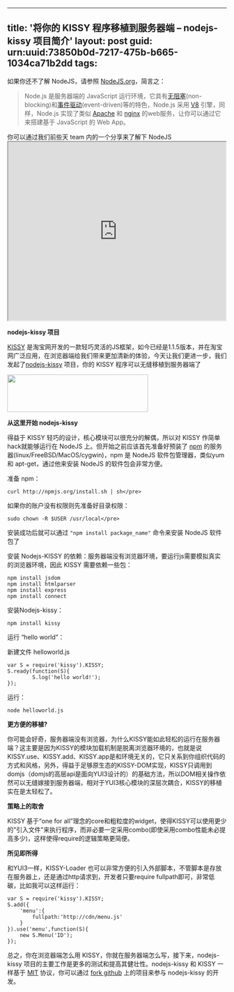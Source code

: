 
---
title: '将你的 KISSY 程序移植到服务器端 – nodejs-kissy 项目简介'
layout: post
guid: urn:uuid:73850b0d-7217-475b-b665-1034ca71b2dd
tags:
---
如果你还不了解 NodeJS，请参照 <a href="http://nodejs.org/" target="_blank">NodeJS.org</a>，简言之：

<blockquote>Node.js 是服务器端的 JavaScript 运行环境，它具有<a href="http://en.wikipedia.org/wiki/Non-blocking_algorithm" target="_blank">无阻塞</a>(non-blocking)和<a href="http://en.wikipedia.org/wiki/Event-driven_programming" target="_blank">事件驱动</a>(event-driven)等的特色，Node.js 采用 <a href="http://code.google.com/p/v8/" target="_blank">V8</a> 引擎，同样，Node.js 实现了类似 <a href="http://apache.org/" target="_blank">Apache</a> 和 <a href="http://nginx.org/" target="_blank">nginx</a> 的web服务，让你可以通过它来搭建基于 JavaScript 的 Web App。</blockquote>
你可以通过我们前些天 team 内的一个分享来了解下 NodeJS

<iframe src='http://www.slideshare.net/slideshow/embed_code/5576953' width='500' height='410' border=0></iframe>

<strong>nodejs-kissy 项目</strong>

<a href="http://github.com/kissyteam/kissy" target="_blank">KISSY</a> 是淘宝网开发的一款轻巧灵活的JS框架，如今已经是1.1.5版本，并在淘宝网广泛应用，在浏览器端给我们带来更加清新的体验，今天让我们更进一步，我们发起了<a href="http://github.com/kissyteam/nodejs-kissy" target="_blank">nodejs-kissy</a> 项目，你的 KISSY 程序可以无缝移植到服务器端了

<a href="http://ued.taobao.com/blog/wp-content/uploads/2010/11/nodejs-sombrero.png"></a><a href="http://ued.taobao.com/blog/wp-content/uploads/2010/11/未标题-1.png"><img class="alignnone size-full wp-image-2689" src="http://ued.taobao.com/blog/wp-content/uploads/2010/11/未标题-1.png" alt="" width="323" height="86" /></a>

<strong>从这里开始 nodejs-kissy</strong>

得益于 KISSY 轻巧的设计，核心模块可以很充分的解偶，所以对 KISSY 作简单hack就能够运行在 NodeJS 上。但开始之前应该首先准备好预装了 <a href="http://npmjs.org/" target="_blank">npm</a> 的服务器(linux/FreeBSD/MacOS/cygwin)，npm 是 NodeJS 软件包管理器，类似yum 和 apt-get，通过他来安装 NodeJS 的软件包会非常方便。

准备 npm：

	curl http://npmjs.org/install.sh | sh</pre>

如果你的账户没有权限则先准备好目录权限：

	sudo chown -R $USER /usr/local</pre>

安装成功后就可以通过 `"npm install package_name"` 命令来安装 NodeJS 软件包了

安装 Nodejs-KISSY 的依赖：服务器端没有浏览器环境，要运行js需要模拟真实的浏览器环境，因此 KISSY 需要依赖一些包：

	npm install jsdom
	npm install htmlparser
	npm install express
	npm install connect

安装Nodejs-kissy：

	npm install kissy

运行 “hello world”：

新建文件 helloworld.js

	var S = require('kissy').KISSY;
	S.ready(function(S){
			S.log('hello world!');
	});

运行：

	node helloworld.js

<strong>更方便的移植?</strong>

你可能会好奇，服务器端没有浏览器，为什么KISSY能如此轻松的运行在服务器端？这主要是因为KISSY的模块加载机制是脱离浏览器环境的，也就是说KISSY.use、KISSY.add、KISSY.app是和环境无关的，它只关系到你组织代码的方式和风格，另外，得益于足够原生态的KISSY-DOM实现，KISSY只调用到domjs（domjs的高层api是面向YUI3设计的）的基础方法，所以DOM相关操作依然可以无缝嫁接到服务器端，相对于YUI3核心模块的深层次耦合，KISSY的移植实在是太轻松了。

<strong>策略上的取舍</strong>

KISSY 基于“one for all”理念的core和粗粒度的widget，使得KISSY可以使用更少的"引入文件"来执行程序，而非必要一定采用combo(即使采用combo性能未必提高多少)，这样使得require的逻辑策略更简便。

<strong>所见即所得</strong>

和YUI3一样，KISSY-Loader 也可以非常方便的引入外部脚本，不管脚本是存放在服务器上，还是通过http请求到，开发者只要require fullpath即可，非常低碳，比如我可以这样运行：

	var S = require('kissy').KISSY;
	S.add({
		'menu':{
			fullpath:'http://cdn/menu.js'
		}
	}).use('menu',function(S){
		new S.Menu('ID');
	});

总之，你在浏览器端怎么用 KISSY，你就在服务器端怎么写，接下来，nodejs-kissy 项目的主要工作是更多的测试和提高其健壮性。nodejs-kissy 和 KISSY 一样基于 <a href="http://github.com/kissyteam/kissy/blob/master/LICENSE.md" target="_blank">MIT</a> 协议，你可以通过 <a href="https://github.com/kissyteam/nodejs-kissy" target="_blank">fork github</a> 上的项目来参与 nodejs-kissy 的开发。
